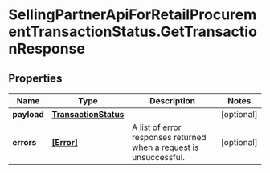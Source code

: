 # SellingPartnerApiForRetailProcurementTransactionStatus.GetTransactionResponse

## Properties

Name | Type | Description | Notes
------------ | ------------- | ------------- | -------------
**payload** | [**TransactionStatus**](TransactionStatus.md) |  | [optional] 
**errors** | [**[Error]**](Error.md) | A list of error responses returned when a request is unsuccessful. | [optional] 


